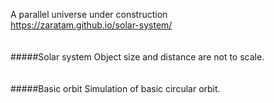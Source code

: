 A parallel universe under construction
<br>
https://zaratam.github.io/solar-system/
<br>
<br>
<br>
#####Solar system
Object size and distance are not to scale.
<br>
<br>
<br>
#####Basic orbit
Simulation of basic circular orbit.
